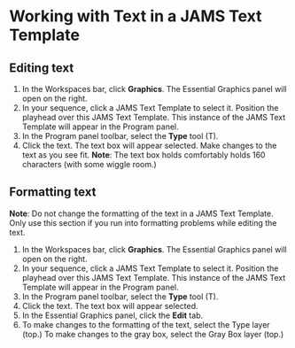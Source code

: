 # Working with Text in a JAMS Text Template

## Editing text

1. In the Workspaces bar, click **Graphics**. The Essential Graphics panel will open on the right.
2. In your sequence, click a JAMS Text Template to select it. Position the playhead over this JAMS Text Template. This instance of the JAMS Text Template will appear in the Program panel.
3. In the Program panel toolbar, select the **Type** tool \(T\). 
4. Click the text. The text box will appear selected. Make changes to the text as you see fit. **Note**: The text box holds comfortably holds 160 characters \(with some wiggle room.\) 

## Formatting text

**Note**: Do not change the formatting of the text in a JAMS Text Template. Only use this section if you run into formatting problems while editing the text.

1. In the Workspaces bar, click **Graphics**. The Essential Graphics panel will open on the right.
2. In your sequence, click a JAMS Text Template to select it. Position the playhead over this JAMS Text Template. This instance of the JAMS Text Template will appear in the Program panel.
3. In the Program panel toolbar, select the **Type** tool \(T\). 
4. Click the text. The text box will appear selected. 
5. In the Essential Graphics panel, click the **Edit** tab.
6. To make changes to the formatting of the text, select the Type layer \(top.\) To make changes to the gray box, select the Gray Box layer \(top.\)



